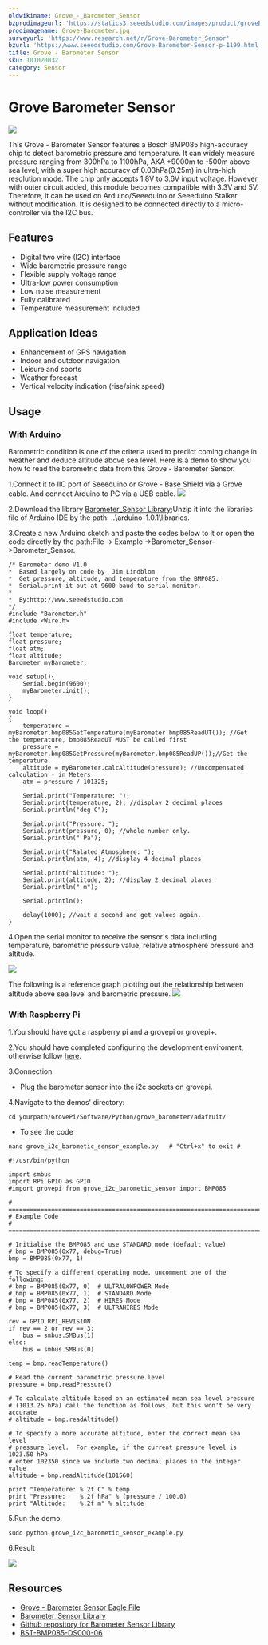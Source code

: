 ```yaml
---
oldwikiname: Grove_-_Barometer_Sensor
bzprodimageurl: 'https://statics3.seeedstudio.com/images/product/groveBarometer Sensor.jpg'
prodimagename: Grove-Barometer.jpg
surveyurl: 'https://www.research.net/r/Grove-Barometer_Sensor'
bzurl: 'https://www.seeedstudio.com/Grove-Barometer-Sensor-p-1199.html'
title: Grove - Barometer Sensor
sku: 101020032
category: Sensor
---
```


# Grove Barometer Sensor

![](https://raw.githubusercontent.com/SeeedDocument/Grove-Barometer_Sensor/master/img/Grove-Barometer.jpg)

This Grove - Barometer Sensor features a Bosch BMP085 high-accuracy chip to detect barometric pressure and temperature. It can widely measure pressure ranging from 300hPa to 1100hPa, AKA +9000m to -500m above sea level, with a super high accuracy of 0.03hPa\(0.25m\) in ultra-high resolution mode. The chip only accepts 1.8V to 3.6V input voltage. However, with outer circuit added, this module becomes compatible with 3.3V and 5V. Therefore, it can be used on Arduino/Seeeduino or Seeeduino Stalker without modification. It is designed to be connected directly to a micro-controller via the I2C bus.

## Features

* Digital two wire \(I2C\) interface
* Wide barometric pressure range
* Flexible supply voltage range
* Ultra-low power consumption
* Low noise measurement
* Fully calibrated
* Temperature measurement included

## Application Ideas

* Enhancement of GPS navigation
* Indoor and outdoor navigation
* Leisure and sports
* Weather forecast
* Vertical velocity indication \(rise/sink speed\)

## Usage

### With [Arduino](/Arduino)

Barometric condition is one of the criteria used to predict coming change in weather and deduce altitude above sea level. Here is a demo to show you how to read the barometric data from this Grove - Barometer Sensor.

1.Connect it to IIC port of Seeeduino or Grove - Base Shield via a Grove cable. And connect Arduino to PC via a USB cable. ![](https://raw.githubusercontent.com/SeeedDocument/Grove-Barometer_Sensor/master/img/Grove-Barometer_Sensor_hard.JPG)

2.Download the library [Barometer\_Sensor Library](https://raw.githubusercontent.com/SeeedDocument/Grove-Barometer_Sensor/master/res/Barometer_Sensor.zip);Unzip it into the libraries file of Arduino IDE by the path: ..\arduino-1.0.1\libraries.

3.Create a new Arduino sketch and paste the codes below to it or open the code directly by the path:File -&gt; Example -&gt;Barometer\_Sensor-&gt;Barometer\_Sensor.

```text
/* Barometer demo V1.0
*  Based largely on code by  Jim Lindblom
*  Get pressure, altitude, and temperature from the BMP085.
*  Serial.print it out at 9600 baud to serial monitor.
*
*  By:http://www.seeedstudio.com
*/
#include "Barometer.h"
#include <Wire.h>

float temperature;
float pressure;
float atm;
float altitude;
Barometer myBarometer;

void setup(){
    Serial.begin(9600);
    myBarometer.init();
}

void loop()
{
    temperature = myBarometer.bmp085GetTemperature(myBarometer.bmp085ReadUT()); //Get the temperature, bmp085ReadUT MUST be called first
    pressure = myBarometer.bmp085GetPressure(myBarometer.bmp085ReadUP());//Get the temperature
    altitude = myBarometer.calcAltitude(pressure); //Uncompensated calculation - in Meters
    atm = pressure / 101325;

    Serial.print("Temperature: ");
    Serial.print(temperature, 2); //display 2 decimal places
    Serial.println("deg C");

    Serial.print("Pressure: ");
    Serial.print(pressure, 0); //whole number only.
    Serial.println(" Pa");

    Serial.print("Ralated Atmosphere: ");
    Serial.println(atm, 4); //display 4 decimal places

    Serial.print("Altitude: ");
    Serial.print(altitude, 2); //display 2 decimal places
    Serial.println(" m");

    Serial.println();

    delay(1000); //wait a second and get values again.
}
```

4.Open the serial monitor to receive the sensor's data including temperature, barometric pressure value, relative atmosphere pressure and altitude.

![](https://raw.githubusercontent.com/SeeedDocument/Grove-Barometer_Sensor/master/img/Barometer_Sensor.jpg)

The following is a reference graph plotting out the relationship between altitude above sea level and barometric pressure. ![](https://raw.githubusercontent.com/SeeedDocument/Grove-Barometer_Sensor/master/img/Pressure_and_Altitude.jpg)

### With Raspberry Pi

1.You should have got a raspberry pi and a grovepi or grovepi+.

2.You should have completed configuring the development enviroment, otherwise follow [here](/GrovePiPlus).

3.Connection

* Plug the barometer sensor into the i2c sockets on grovepi.

4.Navigate to the demos' directory:

```text
cd yourpath/GrovePi/Software/Python/grove_barometer/adafruit/
```

* To see the code

```text
nano grove_i2c_barometic_sensor_example.py   # "Ctrl+x" to exit #
```

```text
#!/usr/bin/python

import smbus
import RPi.GPIO as GPIO
#import grovepi from grove_i2c_barometic_sensor import BMP085

# ===========================================================================
# Example Code
# ===========================================================================

# Initialise the BMP085 and use STANDARD mode (default value)
# bmp = BMP085(0x77, debug=True)
bmp = BMP085(0x77, 1)

# To specify a different operating mode, uncomment one of the following:
# bmp = BMP085(0x77, 0)  # ULTRALOWPOWER Mode
# bmp = BMP085(0x77, 1)  # STANDARD Mode
# bmp = BMP085(0x77, 2)  # HIRES Mode
# bmp = BMP085(0x77, 3)  # ULTRAHIRES Mode

rev = GPIO.RPI_REVISION
if rev == 2 or rev == 3:
    bus = smbus.SMBus(1)
else:
    bus = smbus.SMBus(0)

temp = bmp.readTemperature()

# Read the current barometric pressure level
pressure = bmp.readPressure()

# To calculate altitude based on an estimated mean sea level pressure
# (1013.25 hPa) call the function as follows, but this won't be very accurate
# altitude = bmp.readAltitude()

# To specify a more accurate altitude, enter the correct mean sea level
# pressure level.  For example, if the current pressure level is 1023.50 hPa
# enter 102350 since we include two decimal places in the integer value
altitude = bmp.readAltitude(101560)

print "Temperature: %.2f C" % temp
print "Pressure:    %.2f hPa" % (pressure / 100.0)
print "Altitude:    %.2f m" % altitude
```

5.Run the demo.

```text
sudo python grove_i2c_barometic_sensor_example.py
```

6.Result

![](https://raw.githubusercontent.com/SeeedDocument/Grove-Barometer_Sensor/master/img/Grovepi_barometer_sensor_00.png)

## Resources

* [Grove - Barometer Sensor Eagle File](https://raw.githubusercontent.com/SeeedDocument/Grove-Barometer_Sensor/master/res/Grove-Barometer_Sensor_Eagle_File.zip)
* [Barometer\_Sensor Library](https://raw.githubusercontent.com/SeeedDocument/Grove-Barometer_Sensor/master/res/Barometer_Sensor.zip)
* [Github repository for Barometer Sensor Library](https://github.com/Seeed-Studio/Grove_Barometer_Sensor)
* [BST-BMP085-DS000-06](https://raw.githubusercontent.com/SeeedDocument/Grove-Barometer_Sensor/master/res/BST-BMP085-DS000-06.pdf)

